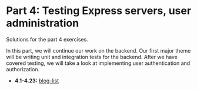 # Part 4: Testing Express servers, user administration

Solutions for the part 4 exercises.

In this part, we will continue our work on the backend. Our first major theme will be writing unit and integration tests for the backend. After we have covered testing, we will take a look at implementing user authentication and authorization.

- **4.1-4.23:** [blog-list](./blog-list/)
